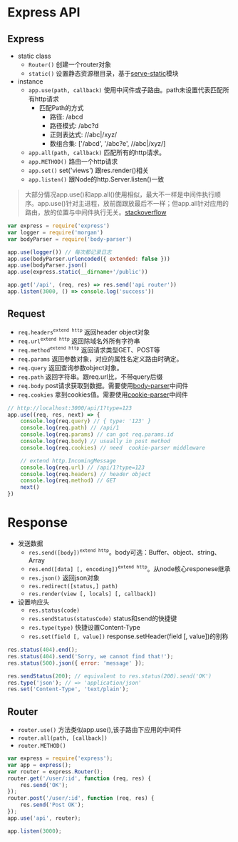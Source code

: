 # Express API

## Express
* static class
    * `Router()` 创建一个router对象
    * `static()` 设置静态资源根目录，基于[serve-static](http://www.expressjs.com.cn/en/resources/middleware/serve-static.html)模块
* instance
    * `app.use(path, callback)` 使用中间件或子路由。path未设置代表匹配所有http请求
        * 匹配Path的方式
            * 路径: /abcd
            * 路径模式: /abc?d
            * 正则表达式: /\/abc|\/xyz/
            * 数组合集: ['/abcd', '/abc?e', /\/abc|\/xyz/]
    * `app.all(path, callback)` 匹配所有的http请求。
    * `app.METHOD()` 路由一个http请求
    * `app.set()` set('views') 跟res.render()相关
    * `app.listen()` 跟Node的http.Server.listen()一致
> 大部分情况app.use()和app.all()使用相似，最大不一样是中间件执行顺序。app.use()针对主进程，放前面跟放最后不一样；但app.all针对应用的路由，放的位置与中间件执行无关。[stackoverflow](https://stackoverflow.com/questions/14125997/difference-between-app-all-and-app-use)
``` js
var express = require('express')
var logger = require('morgan')
var bodyParser = require('body-parser')

app.use(logger()) // 每次都记录日志
app.use(bodyParser.urlencoded({ extended: false }))
app.use(bodyParser.json()
app.use(express.static(__dirname+'/public'))

app.get('/api', (req, res) => res.send('api router'))
app.listen(3000, () => console.log('success'))
```

## Request
* `req.headers`<sup>`extend http`</sup> 返回header object对象
* `req.url`<sup>`extend http`</sup> 返回除域名外所有字符串
* `req.method`<sup>`extend http`</sup> 返回请求类型GET、POST等
* `req.params` 返回参数对象，对应的属性名定义路由时确定。
* `req.query` 返回查询参数object对象。
* `req.path` 返回字符串。跟req.url比，不带query后缀
* `req.body` post请求获取到数据。需要使用[body-parser](https://www.npmjs.com/package/body-parser)中间件
* `req.cookies` 拿到cookies值。需要使用[cookie-parser](https://www.npmjs.com/package/cookie-parser)中间件
``` js
// http://localhost:3000/api/1?type=123
app.use((req, res, next) => {
    console.log(req.query) // { type: '123' }
    console.log(req.path) // /api/1
    console.log(req.params) // can got req.params.id
    console.log(req.body) // usually in post method
    console.log(req.cookies) // need  cookie-parser middleware

    // extend http.IncomingMessage
    console.log(req.url) // /api/1?type=123
    console.log(req.headers) // header object
    console.log(req.method) // GET
    next()
})
```

# Response
* 发送数据
    * `res.send([body])`<sup>`extend http`</sup>。body可选：Buffer、object、string、Array
    * `res.end([data] [, encoding])`<sup>`extend http`</sup>。从node核心responese继承
    * `res.json()` 返回json对象
    * `res.redirect([status,] path)`
    * `res.render(view [, locals] [, callback])`
* 设置响应头
    * `res.status(code)`
    * `res.sendStatus(statusCode)` status和send的快捷键
    * `res.type(type)` 快捷设置Content-Type
    * `res.set(field [, value])` response.setHeader(field [, value])的别称
``` js
res.status(404).end();
res.status(404).send('Sorry, we cannot find that!');
res.status(500).json({ error: 'message' });

res.sendStatus(200); // equivalent to res.status(200).send('OK')
res.type('json'); // => 'application/json'
res.set('Content-Type', 'text/plain');
```

## Router
* `router.use()` 方法类似app.use(),该子路由下应用的中间件
* `router.all(path, [callback])`
* `router.METHOD()`

``` js
var express = require('express');
var app = express();
var router = express.Router();
router.get('/user/:id', function (req, res) {
    res.send('OK');
});
router.post('/user/:id', function (req, res) {
    res.send('Post OK');
});
app.use('api', router);

app.listen(3000);
```
